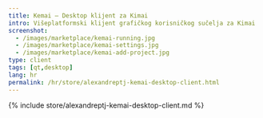```yaml
---
title: Kemai – Desktop klijent za Kimai
intro: Višeplatformski klijent grafičkog korisničkog sučelja za Kimai
screenshot: 
  - /images/marketplace/kemai-running.jpg
  - /images/marketplace/kemai-settings.jpg
  - /images/marketplace/kemai-add-project.jpg
type: client
tags: [qt,desktop]
lang: hr
permalink: /hr/store/alexandreptj-kemai-desktop-client.html
---
```


{% include store/alexandreptj-kemai-desktop-client.md %}
